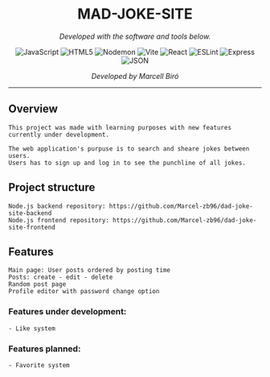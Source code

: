 <p align="center">
    <h1 align="center">MAD-JOKE-SITE</h1>
</p>
<p align="center">
		<em>Developed with the software and tools below.</em>
</p>
<p align="center">
	<img src="https://img.shields.io/badge/JavaScript-F7DF1E.svg?style=flat&logo=JavaScript&logoColor=black" alt="JavaScript">
	<img src="https://img.shields.io/badge/HTML5-E34F26.svg?style=flat&logo=HTML5&logoColor=white" alt="HTML5">
	<img src="https://img.shields.io/badge/Nodemon-76D04B.svg?style=flat&logo=Nodemon&logoColor=white" alt="Nodemon">
	<img src="https://img.shields.io/badge/Vite-646CFF.svg?style=flat&logo=Vite&logoColor=white" alt="Vite">
	<img src="https://img.shields.io/badge/React-61DAFB.svg?style=flat&logo=React&logoColor=black" alt="React">
	<img src="https://img.shields.io/badge/ESLint-4B32C3.svg?style=flat&logo=ESLint&logoColor=white" alt="ESLint">
	<img src="https://img.shields.io/badge/Express-000000.svg?style=flat&logo=Express&logoColor=white" alt="Express">
	<img src="https://img.shields.io/badge/JSON-000000.svg?style=flat&logo=JSON&logoColor=white" alt="JSON">
</p>
<p align="center">
		<em>Developed by Marcell Biró</em>
</p>
<hr>

##  Overview

    This project was made with learning purposes with new features currently under development.

    The web application's purpuse is to search and sheare jokes between users.
    Users has to sign up and log in to see the punchline of all jokes.

## Project structure

    Node.js backend repository: https://github.com/Marcel-zb96/dad-joke-site-backend
    Node.js frontend repository: https://github.com/Marcel-zb96/dad-joke-site-frontend

##  Features

    Main page: User posts ordered by posting time
    Posts: create - edit - delete
    Random post page
    Profile editor with password change option
    
### Features under development: 

    - Like system

### Features planned:

    - Favorite system

